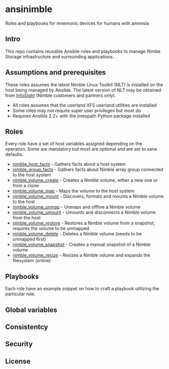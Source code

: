 # ansinimble
Roles and playbooks for mnemonic devices for humans with amnesia 

## Intro
This repo contains reusable Ansible roles and playbooks to manage Nimbe Storage infrastructure and surrounding applications.

## Assumptions and prerequisites
These roles assumes the latest Nimble Linux Toolkit (NLT) is installed on the host being managed by Ansible. The latest version of NLT may be obtained from [InfoSight](https://infosight.nimblestorage.com) (Nimble customers and partners only).

* All roles assumes that the userland XFS userland utilities are installed
* Some roles may not require super user privileges but most do
* Requires Ansible 2.2+ with the jmespath Python package installed

## Roles
Every role have a set of host variables assigned depending on the operation. Some are mandatory but most are optional and are set to sane defaults.

* [nimble_host_facts](roles/nimble_host_facts) - Gathers facts about a host system
* [nimble_group_facts](roles/nimble_group_facts) - Gathers facts about Nimble array group connected to the host system
* [nimble_volume_create](roles/nimble_volume_create) - Creates a Nimble volume, either a new one or from a clone
* [nimble_volume_map](roles/nimble_volume_map) - Maps the volume to the host system
* [nimble_volume_mount](roles/nimble_volume_mount) - Discovers, formats and mounts a Nimble volume to the host
* [nimble_volume_unmap](roles/nimble_volume_unmap) - Unmaps and offline a Nimble volume 
* [nimble_volume_umount](roles/nimble_volume_umount) - Umounts and disconnects a Nimble volume from the host
* [nimble_volume_restore](roles/nimble_volume_restore) - Restores a Nimble volume from a snapshot, requires the volume to be unmapped
* [nimble_volume_delete](roles/nimble_volume_delete) - Deletes a Nimble volume (needs to be unmapped first)
* [nimble_volume_snapshot](roles/nimble_volume_snapshot) - Creates a manual snapshot of a Nimble volume
* [nimble_volume_resize](roles/nimble_volume_resize) - Resizes a Nimble volume and expands the filesystem (online)

## Playbooks
Each role have an example snippet on how to craft a playbook utilizing the particular role.

## Global variables

## Consistentcy

## Security

## License
